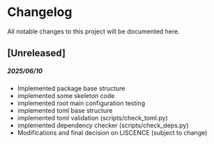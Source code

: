 # Changelog
All notable changes to this project will be documented here.

## [Unreleased]
##### 2025/06/10
- Implemented package base structure
- implemented some skeleton code
- implemented root main configuration testing
- implemented toml base structure
- implemented toml validation    (scripts/check_toml.py)
- implemented dependency checker (scripts/check_deps.py)
- Modifications and final decision on LISCENCE (subject to change)

<!-- ## [0.1.0] - YYYY-MM-DD
- Initial backup system logic
- Config via `settings.toml`
- Dependency check script added -->
